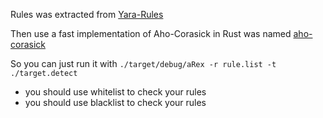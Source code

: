Rules was extracted from [Yara-Rules](https://github.com/Yara-Rules/rules)

Then use a fast implementation of Aho-Corasick in Rust was named [aho-corasick](https://github.com/BurntSushi/aho-corasick)

So you can just run it with `./target/debug/aRex -r rule.list -t ./target.detect`

* you should use whitelist to check your rules
* you should use blacklist to check your rules